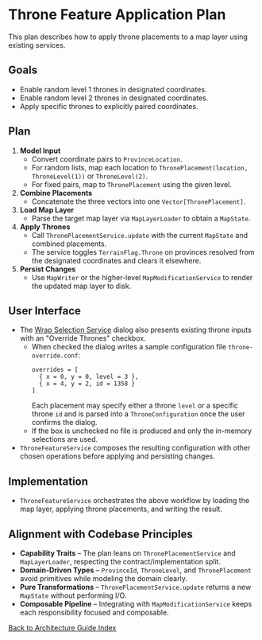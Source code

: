 # Throne Feature Application Plan

This plan describes how to apply throne placements to a map layer using existing services.

## Goals
- Enable random level 1 thrones in designated coordinates.
- Enable random level 2 thrones in designated coordinates.
- Apply specific thrones to explicitly paired coordinates.

## Plan
1. **Model Input**
   - Convert coordinate pairs to `ProvinceLocation`.
   - For random lists, map each location to `ThronePlacement(location, ThroneLevel(1))` or `ThroneLevel(2)`.
   - For fixed pairs, map to `ThronePlacement` using the given level.
2. **Combine Placements**
   - Concatenate the three vectors into one `Vector[ThronePlacement]`.
3. **Load Map Layer**
   - Parse the target map layer via `MapLayerLoader` to obtain a `MapState`.
4. **Apply Thrones**
   - Call `ThronePlacementService.update` with the current `MapState` and combined placements.
   - The service toggles `TerrainFlag.Throne` on provinces resolved from the designated coordinates and clears it elsewhere.
5. **Persist Changes**
   - Use `MapWriter` or the higher-level `MapModificationService` to render the updated map layer to disk.

## User Interface
- The [Wrap Selection Service](../wrap_selection_service.md) dialog also presents existing throne inputs
  with an "Override Thrones" checkbox.
  - When checked the dialog writes a sample configuration file `throne-override.conf`:
    ```
    overrides = [
      { x = 0, y = 0, level = 3 },
      { x = 4, y = 2, id = 1358 }
    ]
    ```
    Each placement may specify either a throne `level` or a specific throne `id` and is parsed into a `ThroneConfiguration` once the user confirms the dialog.
  - If the box is unchecked no file is produced and only the in-memory selections are used.
- `ThroneFeatureService` composes the resulting configuration with other chosen operations before applying and persisting changes.

## Implementation
- `ThroneFeatureService` orchestrates the above workflow by loading the map layer, applying throne placements, and writing the result.

## Alignment with Codebase Principles
- **Capability Traits** – The plan leans on `ThronePlacementService` and `MapLayerLoader`, respecting the contract/implementation split.
- **Domain-Driven Types** – `ProvinceId`, `ThroneLevel`, and `ThronePlacement` avoid primitives while modeling the domain clearly.
- **Pure Transformations** – `ThronePlacementService.update` returns a new `MapState` without performing I/O.
- **Composable Pipeline** – Integrating with `MapModificationService` keeps each responsibility focused and composable.

[Back to Architecture Guide Index](README.md)
